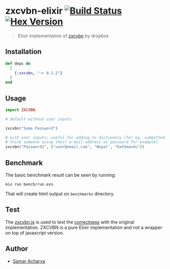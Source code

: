 # zxcvbn-elixir [![Build Status](https://travis-ci.org/techgaun/zxcvbn-elixir.svg?branch=master)](https://travis-ci.org/techgaun/zxcvbn-elixir) [![Hex Version](https://img.shields.io/hexpm/v/zxcvbn.svg)](https://hex.pm/packages/zxcvbn)

> Elixir implementation of [zxcvbn](https://github.com/dropbox/zxcvbn) by dropbox

## Installation

```elixir
def deps do
  [
    {:zxcvbn, "~> 0.1.2"}
  ]
end
```

## Usage

```elixir
import ZXCVBN

# default without user inputs

zxcvbn("Some Password")

# with user inputs; useful for adding to dictionary (for eg. submitted form inputs;
# think someone using their e-mail address as password for example)
zxcvbn("Password1", ["user@email.com", "Nepal", "Kathmandu"])
```

## Benchmark

The basic benchmark result can be seen by running:

```shell
mix run bench/run.exs
```

That will create html output on `benchmarks` directory.

## Test

The [zxcvbn.js](zxcvbn.js) is used to test the [correctness](test/zxcvbn_test.exs)
with the original implementation. ZXCVBN is a pure Elixir implementation
and not a wrapper on top of javascript version.

## Author

- [Samar Acharya](https://github.com/techgaun)
